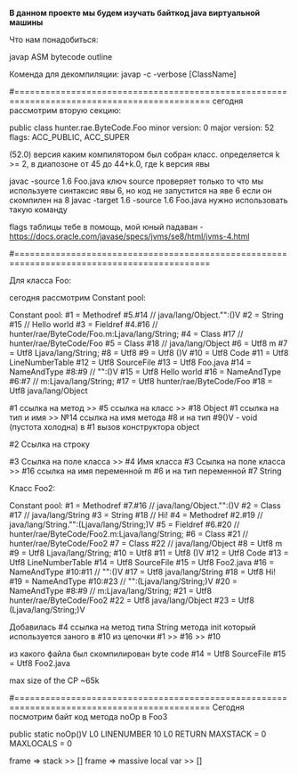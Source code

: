 **В данном проекте мы будем изучать байткод java виртуальной машины**

Что нам понадобиться:

javap
ASM bytecode outline

Коменда для декомпиляции:
javap -c -verbose [ClassName]


#============================================================================================
сегодня рассмотрим вторую секцию:

public class hunter.rae.ByteCode.Foo
  minor version: 0
  major version: 52
  flags: ACC_PUBLIC, ACC_SUPER

(52.0) версия каким компилятором был собран класс.
определяется k >= 2, в диапозоне от 45 до 44+k.0, где k версия явы

javac -source 1.6 Foo.java
ключ source проверяет только то что мы используете синтаксис явы 6, но код не запустится на яве 6 если он скомпилен на 8
javac -target 1.6 -source 1.6 Foo.java нужно использовать такую команду

flags таблицы тебе в помощь, мой юный падаван - https://docs.oracle.com/javase/specs/jvms/se8/html/jvms-4.html


#============================================================================================

Для класса Foo:

сегодня рассмотрим Constant pool:
 
 Constant pool:
    #1 = Methodref          #5.#14         // java/lang/Object."<init>":()V
    #2 = String             #15            // Hello world
    #3 = Fieldref           #4.#16         // hunter/rae/ByteCode/Foo.m:Ljava/lang/String;
    #4 = Class              #17            // hunter/rae/ByteCode/Foo
    #5 = Class              #18            // java/lang/Object
    #6 = Utf8               m
    #7 = Utf8               Ljava/lang/String;
    #8 = Utf8               <init>
    #9 = Utf8               ()V
   #10 = Utf8               Code
   #11 = Utf8               LineNumberTable
   #12 = Utf8               SourceFile
   #13 = Utf8               Foo.java
   #14 = NameAndType        #8:#9          // "<init>":()V
   #15 = Utf8               Hello world
   #16 = NameAndType        #6:#7          // m:Ljava/lang/String;
   #17 = Utf8               hunter/rae/ByteCode/Foo
   #18 = Utf8               java/lang/Object


#1 ссылка на метод >> #5 ссылка на класс >> #18 Object
#1 ссылка на тип и имя >> №14 ссылка на имя метода #8 и на тип #9()V - void (пустота холодна)
в #1 вызов конструктора object 

#2 Ссылка на строку 

#3 Ссылка на поле класса  >> #4 Имя класса 
#3 Ссылка на поле класса  >> #16 ссылка на имя переменной m #6 и на тип переменной #7 String
 
Класс Foo2:
  
Constant pool:
   #1 = Methodref          #7.#16         // java/lang/Object."<init>":()V
   #2 = Class              #17            // java/lang/String
   #3 = String             #18            // Hi!
   #4 = Methodref          #2.#19         // java/lang/String."<init>":(Ljava/lang/String;)V
   #5 = Fieldref           #6.#20         // hunter/rae/ByteCode/Foo2.m:Ljava/lang/String;
   #6 = Class              #21            // hunter/rae/ByteCode/Foo2
   #7 = Class              #22            // java/lang/Object
   #8 = Utf8               m
   #9 = Utf8               Ljava/lang/String;
  #10 = Utf8               <init>
  #11 = Utf8               ()V
  #12 = Utf8               Code
  #13 = Utf8               LineNumberTable
  #14 = Utf8               SourceFile
  #15 = Utf8               Foo2.java
  #16 = NameAndType        #10:#11        // "<init>":()V
  #17 = Utf8               java/lang/String
  #18 = Utf8               Hi!
  #19 = NameAndType        #10:#23        // "<init>":(Ljava/lang/String;)V
  #20 = NameAndType        #8:#9          // m:Ljava/lang/String;
  #21 = Utf8               hunter/rae/ByteCode/Foo2
  #22 = Utf8               java/lang/Object
  #23 = Utf8               (Ljava/lang/String;)V

Добавилась #4 ссылка на метод типа String метода init который используется заного в #10 из цепочки #1 >> #16 >> #10

из какого файла был скомпилирован byte code 
#14 = Utf8               SourceFile
#15 = Utf8               Foo2.java

max size of the CP ~65k

#============================================================================================
Сегодня посмотрим байт код метода noOp в Foo3

public static noOp()V
  L0
   LINENUMBER 10 L0
   RETURN
   MAXSTACK = 0
   MAXLOCALS = 0
   
frame => stack >> []
frame => massive local var >> []